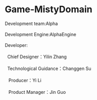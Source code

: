 # Game-MistyDomain
Development team:Alpha<br/>  
Development Engine:AlphaEngine<br/>  
Developer: <br/>  
    Chief Designer：Yilin Zhang <br/>  
    Technological Guidance：Changgen Su <br/>  
    Producer：Yi Li <br/>  
    Product Manager：Jin Guo <br/>  
    
